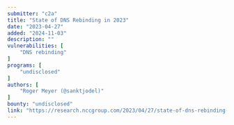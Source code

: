 ```yaml
---
submitter: "c2a"
title: "State of DNS Rebinding in 2023"
date: "2023-04-27"
added: "2024-11-03"
description: ""
vulnerabilities: [
    "DNS rebinding"
]
programs: [
    "undisclosed"
]
authors: [
    "Roger Meyer (@sanktjodel)"
]
bounty: "undisclosed"
link: "https://research.nccgroup.com/2023/04/27/state-of-dns-rebinding-in-2023/"
---
```




